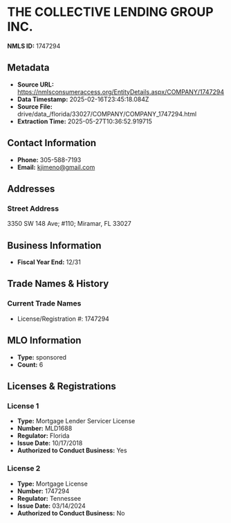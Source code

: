 # THE COLLECTIVE LENDING GROUP INC.

**NMLS ID:** 1747294

## Metadata
- **Source URL:** https://nmlsconsumeraccess.org/EntityDetails.aspx/COMPANY/1747294
- **Data Timestamp:** 2025-02-16T23:45:18.084Z
- **Source File:** drive/data_/florida/33027/COMPANY/COMPANY_1747294.html
- **Extraction Time:** 2025-05-27T10:36:52.919715

## Contact Information
- **Phone:** 305-588-7193
- **Email:** kjimeno@gmail.com

## Addresses
### Street Address
3350 SW 148 Ave; #110; Miramar, FL 33027

## Business Information
- **Fiscal Year End:** 12/31

## Trade Names & History
### Current Trade Names
- License/Registration #: 1747294

## MLO Information
- **Type:** sponsored
- **Count:** 6

## Licenses & Registrations

### License 1
- **Type:** Mortgage Lender Servicer License
- **Number:** MLD1688
- **Regulator:** Florida
- **Issue Date:** 10/17/2018
- **Authorized to Conduct Business:** Yes

### License 2
- **Type:** Mortgage License
- **Number:** 1747294
- **Regulator:** Tennessee
- **Issue Date:** 03/14/2024
- **Authorized to Conduct Business:** No
